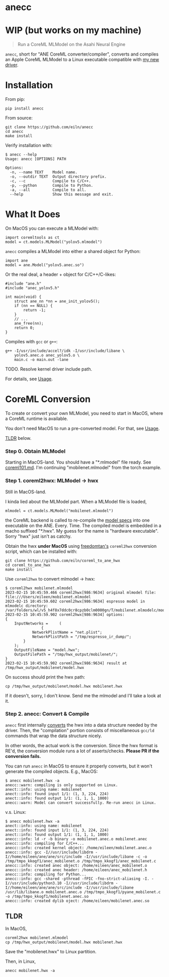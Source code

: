 
# anecc

# WIP (but works on my machine)

> Run a CoreML MLModel on the Asahi Neural Engine

`anecc`, short for "ANE CoreML converter/compiler",
converts and compiles an Apple CoreML MLModel
to a Linux executable compatible with [my new driver](https://github.com/eiln/ane).


# Installation

From pip:

	pip install anecc


From source:

	git clone https://github.com/eiln/anecc
	cd anecc
	make install


Verify installation with:

	$ anecc --help
	Usage: anecc [OPTIONS] PATH

	Options:
	  -n, --name TEXT    Model name.
	  -o, --outdir TEXT  Output directory prefix.
	  -c, --c            Compile to C/C++.
	  -p, --python       Compile to Python.
	  -a, --all          Compile to all.
	  --help             Show this message and exit.


# What It Does

On MacOS you can execute a MLModel with:

	import coremltools as ct
	model = ct.models.MLModel("yolov5.mlmodel")


`anecc` compiles a MLModel into either a shared object for Python:

	import ane
	model = ane.Model("yolov5.anec.so")


Or the real deal, a header + object for C/C++/C-likes:

	#include "ane.h"
	#include "anec_yolov5.h"

	int main(void) {
		struct ane_nn *nn = ane_init_yolov5();
		if (nn == NULL) {
			return -1;
		}
		// ...
		ane_free(nn);
		return 0;
	}

Compiles with `gcc` or `g++`:

	g++ -I/usr/include/accel?/idk -I/usr/include/libane \
		yolov5.anec.o anec_yolov5.o \
		main.c -o main.out -lane

TODO. Resolve kernel driver include path.

For details, see [Usage](#usage).



# CoreML Conversion

To create or convert your own MLModel,
you need to start in MacOS, where a CoreML runtime is available.

You don't need MacOS to run a pre-converted model.
For that, see [Usage](#usage).

[TLDR](#tldr) below.


### Step 0. Obtain MLModel

Starting in MacOS-land.
You should have a "*.mlmodel" file ready.
See [coreml101.md](coreml101.md).
I'm continuing "mobilenet.mlmodel" from the torch example.


### Step 1. coreml2hwx: MLModel -> hwx


Still in MacOS-land.

I kinda lied about the MLModel part.
When a MLModel file is loaded,

	mlmodel = ct.models.MLModel("mobilenet.mlmodel")

the CoreML backend is called to re-compile the
[model specs](coreml101.md#from-builder)
into one executable on the ANE. Every. Time.
The compiled model is embedded in a macho suffixed "*.hwx".
My guess for the name is "hardware executable".
Sorry "hwx" just isn't as catchy.

Obtain the hwx **under MacOS** using 
[freedomtan's](https://github.com/freedomtan/coreml_to_ane_hwx) `coreml2hwx`
conversion script, which can be installed with:

	git clone https://github.com/eiln/coreml_to_ane_hwx
	cd coreml_to_ane_hwx
	make install

Use `coreml2hwx` to convert mlmodel -> hwx:

	$ coreml2hwx mobilenet.mlmodel 
	2023-02-15 10:45:59.466 coreml2hwx[986:9634] original mlmodel file: file:///Users/eileen/mobilenet.mlmodel 
	2023-02-15 10:45:59.602 coreml2hwx[986:9634] espresso model in mlmodelc directory: /var/folders/wl/v5_h4f8x7ddc0cr8cpzb0clm0000gn/T/mobilenet.mlmodelc/model.espresso.net 
	2023-02-15 10:45:59.902 coreml2hwx[986:9634] options:
	{
	    InputNetworks =     (
	                {
	            NetworkPlistName = "net.plist";
	            NetworkPlistPath = "/tmp/espresso_ir_dump/";
	        }
	    );
	    OutputFileName = "model.hwx";
	    OutputFilePath = "/tmp/hwx_output/mobilenet/";
	}
	2023-02-15 10:45:59.902 coreml2hwx[986:9634] result at /tmp/hwx_output/mobilenet/model.hwx


On success should print the hwx path:

	cp /tmp/hwx_output/mobilenet/model.hwx mobilenet.hwx

If it doesn't, sorry, I don't know.
Send me the mlmodel and I'll take a look at it.


### Step 2. anecc: Convert & Compile

`anecc` first internally [converts](anect/anect/__init__.py) the hwx
into a data structure needed by the driver.
Then, the "compilation" portion consists of miscellaneous
`gcc/ld` commands that wrap the data structure nicely.

In other words, the actual work is the conversion.
Since the hwx format is RE'd, the conversion module
runs a lot of asserts/checks.
**Please PR if the conversion fails.**

You can run `anecc` in MacOS to ensure it properly converts,
but it won't generate the compiled objects.
E.g., MacOS:

	$ anecc mobilenet.hwx -a
	anecc::warn: compiling is only supported on Linux.
	anect::info: using name: mobilenet
	anect::info: found input 1/1: (1, 3, 224, 224)
	anect::info: found output 1/1: (1, 1, 1, 1000)
	anecc::warn: Model can convert successfully. Re-run anecc in Linux.

v.s. Linux:

	$ anecc mobilenet.hwx -a
	anect::info: using name: mobilenet
	anect::info: found input 1/1: (1, 3, 224, 224)
	anect::info: found output 1/1: (1, 1, 1, 1000)
	anecc::info: ld -r -b binary -o mobilenet.anec.o mobilenet.anec
	anecc::info: compiling for C/C++...
	anecc::info: created kernel object: /home/eileen/mobilenet.anec.o
	anecc::info: gcc -I//usr/include/libdrm -I//home/eileen/ane/ane/src/include -I//usr/include/libane -c -o /tmp/tmpo_kkogf1/anec_mobilenet.o /tmp/tmpo_kkogf1/anec_mobilenet.c
	anecc::info: created anec object: /home/eileen/anec_mobilenet.o
	anecc::info: created anec header: /home/eileen/anec_mobilenet.h
	anecc::info: compiling for Python...
	anecc::info: gcc -shared -pthread -fPIC -fno-strict-aliasing -I. -I//usr/include/python3.10 -I//usr/include/libdrm -I//home/eileen/ane/ane/src/include -I//usr/include/libane /usr/lib/libane.o mobilenet.anec.o /tmp/tmpo_kkogf1/pyane_mobilenet.c -o /tmp/tmpo_kkogf1/mobilenet.anec.so
	anecc::info: created dylib oject: /home/eileen/mobilenet.anec.so


## TLDR

In MacOS,

	coreml2hwx mobilenet.mlmodel
	cp /tmp/hwx_output/mobilenet/model.hwx mobilenet.hwx

Save the "mobilenet.hwx" to Linux partition. 

Then, in Linux,

	anecc mobilenet.hwx -a

